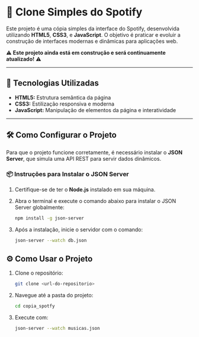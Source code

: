 # 🎵 Clone Simples do Spotify  

Este projeto é uma cópia simples da interface do Spotify, desenvolvida utilizando **HTML5**, **CSS3**, e **JavaScript**. O objetivo é praticar e evoluir a construção de interfaces modernas e dinâmicas para aplicações web.  

⚠️ **Este projeto ainda está em construção e será continuamente atualizado!** ⚠️  

---

## 🚀 Tecnologias Utilizadas

- **HTML5:** Estrutura semântica da página  
- **CSS3:** Estilização responsiva e moderna  
- **JavaScript:** Manipulação de elementos da página e interatividade  

---

## 🛠 Como Configurar o Projeto  

Para que o projeto funcione corretamente, é necessário instalar o **JSON Server**, que simula uma API REST para servir dados dinâmicos.  

### 📦 Instruções para Instalar o JSON Server  

1. Certifique-se de ter o **Node.js** instalado em sua máquina.  

2. Abra o terminal e execute o comando abaixo para instalar o JSON Server globalmente:  
   ```bash
   npm install -g json-server
   ```
  3. Após a instalação, inicie o servidor com o comando:
     ```bash
     json-server --watch db.json
     ```
## ⚙️ Como Usar o Projeto
1. Clone o repositório:
   ```bash
   git clone <url-do-repositorio>
   ```
2. Navegue até a pasta do projeto:
   ```bash
   cd copia_spotfy 
   ```
3. Execute com:
   ```bash
   json-server --watch musicas.json
   ```
